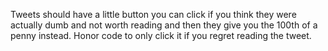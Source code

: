 Tweets should have a little button you can click if you think they were actually dumb and not worth reading and then they give you the 100th of a penny instead. Honor code to only click it if you regret reading the tweet.

